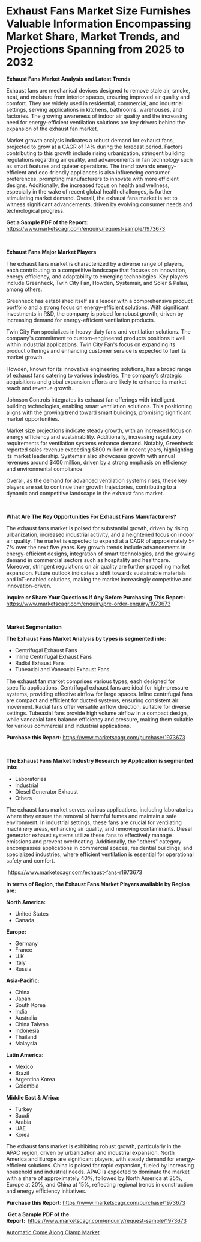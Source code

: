<p><h1>Exhaust Fans Market Size Furnishes Valuable Information Encompassing Market Share, Market Trends, and Projections Spanning from 2025 to 2032</h1></p><p><strong>Exhaust Fans Market Analysis and Latest Trends</strong></p>
<p><p>Exhaust fans are mechanical devices designed to remove stale air, smoke, heat, and moisture from interior spaces, ensuring improved air quality and comfort. They are widely used in residential, commercial, and industrial settings, serving applications in kitchens, bathrooms, warehouses, and factories. The growing awareness of indoor air quality and the increasing need for energy-efficient ventilation solutions are key drivers behind the expansion of the exhaust fan market.</p><p>Market growth analysis indicates a robust demand for exhaust fans, projected to grow at a CAGR of 14% during the forecast period. Factors contributing to this growth include rising urbanization, stringent building regulations regarding air quality, and advancements in fan technology such as smart features and quieter operations. The trend towards energy-efficient and eco-friendly appliances is also influencing consumer preferences, prompting manufacturers to innovate with more efficient designs. Additionally, the increased focus on health and wellness, especially in the wake of recent global health challenges, is further stimulating market demand. Overall, the exhaust fans market is set to witness significant advancements, driven by evolving consumer needs and technological progress.</p></p>
<p><strong>Get a Sample PDF of the Report:&nbsp;</strong> <a href="https://www.marketscagr.com/enquiry/request-sample/1973673?utm_campaign=2648&utm_medium=2&utm_source=Github&utm_content=ia&utm_term=11042025&utm_id=exhaust-fans">https://www.marketscagr.com/enquiry/request-sample/1973673</a></p>
<p>&nbsp;</p>
<p><strong>Exhaust Fans Major Market Players</strong></p>
<p><p>The exhaust fans market is characterized by a diverse range of players, each contributing to a competitive landscape that focuses on innovation, energy efficiency, and adaptability to emerging technologies. Key players include Greenheck, Twin City Fan, Howden, Systemair, and Soler & Palau, among others.</p><p>Greenheck has established itself as a leader with a comprehensive product portfolio and a strong focus on energy-efficient solutions. With significant investments in R&D, the company is poised for robust growth, driven by increasing demand for energy-efficient ventilation products. </p><p>Twin City Fan specializes in heavy-duty fans and ventilation solutions. The company's commitment to custom-engineered products positions it well within industrial applications. Twin City Fan's focus on expanding its product offerings and enhancing customer service is expected to fuel its market growth.</p><p>Howden, known for its innovative engineering solutions, has a broad range of exhaust fans catering to various industries. The company’s strategic acquisitions and global expansion efforts are likely to enhance its market reach and revenue growth.</p><p>Johnson Controls integrates its exhaust fan offerings with intelligent building technologies, enabling smart ventilation solutions. This positioning aligns with the growing trend toward smart buildings, promising significant market opportunities.</p><p>Market size projections indicate steady growth, with an increased focus on energy efficiency and sustainability. Additionally, increasing regulatory requirements for ventilation systems enhance demand. Notably, Greenheck reported sales revenue exceeding $800 million in recent years, highlighting its market leadership. Systemair also showcases growth with annual revenues around $400 million, driven by a strong emphasis on efficiency and environmental compliance. </p><p>Overall, as the demand for advanced ventilation systems rises, these key players are set to continue their growth trajectories, contributing to a dynamic and competitive landscape in the exhaust fans market.</p></p>
<p>&nbsp;</p>
<p><strong>What Are The Key Opportunities For Exhaust Fans Manufacturers?</strong></p>
<p><p>The exhaust fans market is poised for substantial growth, driven by rising urbanization, increased industrial activity, and a heightened focus on indoor air quality. The market is expected to expand at a CAGR of approximately 5-7% over the next five years. Key growth trends include advancements in energy-efficient designs, integration of smart technologies, and the growing demand in commercial sectors such as hospitality and healthcare. Moreover, stringent regulations on air quality are further propelling market expansion. Future outlook indicates a shift towards sustainable materials and IoT-enabled solutions, making the market increasingly competitive and innovation-driven.</p></p>
<p><strong>Inquire or Share Your Questions If Any Before Purchasing This Report:</strong> <a href="https://www.marketscagr.com/enquiry/pre-order-enquiry/1973673?utm_campaign=2648&utm_medium=2&utm_source=Github&utm_content=ia&utm_term=11042025&utm_id=exhaust-fans">https://www.marketscagr.com/enquiry/pre-order-enquiry/1973673</a></p>
<p>&nbsp;</p>
<p><strong>Market Segmentation</strong></p>
<p><strong>The Exhaust Fans Market Analysis by types is segmented into:</strong></p>
<p><ul><li>Centrifugal Exhaust Fans</li><li>Inline Centrifugal Exhaust Fans</li><li>Radial Exhaust Fans</li><li>Tubeaxial and Vaneaxial Exhaust Fans</li></ul></p>
<p><p>The exhaust fan market comprises various types, each designed for specific applications. Centrifugal exhaust fans are ideal for high-pressure systems, providing effective airflow for large spaces. Inline centrifugal fans are compact and efficient for ducted systems, ensuring consistent air movement. Radial fans offer versatile airflow direction, suitable for diverse settings. Tubeaxial fans provide high volume airflow in a compact design, while vaneaxial fans balance efficiency and pressure, making them suitable for various commercial and industrial applications.</p></p>
<p><strong>Purchase this Report:&nbsp;</strong><a href="https://www.marketscagr.com/purchase/1973673?utm_campaign=2648&utm_medium=2&utm_source=Github&utm_content=ia&utm_term=11042025&utm_id=exhaust-fans">https://www.marketscagr.com/purchase/1973673</a></p>
<p>&nbsp;</p>
<p><strong>The Exhaust Fans Market Industry Research by Application is segmented into:</strong></p>
<p><ul><li>Laboratories</li><li>Industrial</li><li>Diesel Generator Exhaust</li><li>Others</li></ul></p>
<p><p>The exhaust fans market serves various applications, including laboratories where they ensure the removal of harmful fumes and maintain a safe environment. In industrial settings, these fans are crucial for ventilating machinery areas, enhancing air quality, and removing contaminants. Diesel generator exhaust systems utilize these fans to effectively manage emissions and prevent overheating. Additionally, the "others" category encompasses applications in commercial spaces, residential buildings, and specialized industries, where efficient ventilation is essential for operational safety and comfort.</p></p>
<p><a href="https://www.marketscagr.com/exhaust-fans-r1973673?utm_campaign=2648&utm_medium=2&utm_source=Github&utm_content=ia&utm_term=11042025&utm_id=exhaust-fans">&nbsp;https://www.marketscagr.com/exhaust-fans-r1973673</a></p>
<p><strong>In terms of Region, the Exhaust Fans Market Players available by Region are:</strong></p>
<p>
    <p> <strong> North America: </strong>
        <ul>
            <li>United States</li>
            <li>Canada</li>
        </ul>
        </p> 
    <p> <strong> Europe: </strong>
        <ul>
            <li>Germany</li>
            <li>France</li>
            <li>U.K.</li>
            <li>Italy</li>
            <li>Russia</li>
        </ul>
        </p> 
    <p> <strong> Asia-Pacific: </strong>
        <ul>
            <li>China</li>
            <li>Japan</li>
            <li>South Korea</li>
            <li>India</li>
            <li>Australia</li>
            <li>China Taiwan</li>
            <li>Indonesia</li>
            <li>Thailand</li>
            <li>Malaysia</li>
        </ul>
        </p> 
    <p> <strong> Latin America: </strong>
        <ul>
            <li>Mexico</li>
            <li>Brazil</li>
            <li>Argentina Korea</li>
            <li>Colombia</li>
        </ul>
        </p> 
    <p> <strong> Middle East & Africa: </strong>
        <ul>
            <li>Turkey</li>
            <li>Saudi</li>
            <li>Arabia</li>
            <li>UAE</li>
            <li>Korea</li>
        </ul>
    </p>
    </p>
<p><p>The exhaust fans market is exhibiting robust growth, particularly in the APAC region, driven by urbanization and industrial expansion. North America and Europe are significant players, with steady demand for energy-efficient solutions. China is poised for rapid expansion, fueled by increasing household and industrial needs. APAC is expected to dominate the market with a share of approximately 40%, followed by North America at 25%, Europe at 20%, and China at 15%, reflecting regional trends in construction and energy efficiency initiatives.</p></p>
<p><strong>Purchase this Report: </strong><a href="https://www.marketscagr.com/purchase/1973673?utm_campaign=2648&utm_medium=2&utm_source=Github&utm_content=ia&utm_term=11042025&utm_id=exhaust-fans">https://www.marketscagr.com/purchase/1973673</a></p>
<p>&nbsp;<strong>Get a Sample PDF of the Report:&nbsp;&nbsp;</strong><a href="https://www.marketscagr.com/enquiry/request-sample/1973673?utm_campaign=2648&utm_medium=2&utm_source=Github&utm_content=ia&utm_term=11042025&utm_id=exhaust-fans">https://www.marketscagr.com/enquiry/request-sample/1973673</a></p>
<p><strong></strong></p>
<p><p><a href="https://github.com/rigelciara0p/Market-Research-Report-List-1/blob/main/automatic-come-along-clamp-market.md?utm_campaign=2648&utm_medium=2&utm_source=Github&utm_content=ia&utm_term=11042025&utm_id=exhaust-fans">Automatic Come Along Clamp Market</a></p></p>